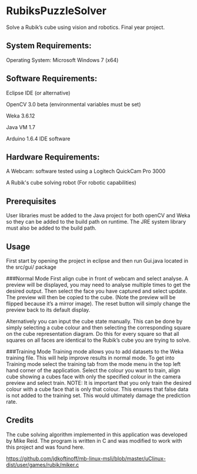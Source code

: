 # RubiksPuzzleSolver
Solve a Rubik’s cube using vision and robotics. Final year project.

## System Requirements: 

Operating System: Microsoft Windows 7 (x64)

## Software Requirements:

Eclipse IDE (or alternative)

OpenCV 3.0 beta (environmental variables must be set)

Weka 3.6.12

Java VM 1.7

Arduino 1.6.4 IDE software
 
## Hardware Requirements: 
A Webcam: software tested using a Logitech QuickCam Pro 3000 

A Rubik's cube solving robot (For robotic capabilities)

## Prerequisites
User libraries must be added to the Java project for both openCV and Weka so they can be added to the build path on runtime. The JRE system library must also be added to the build path.

## Usage
First start by opening the project in eclipse and then run Gui.java located in the src/gui/ package

###Normal Mode
First align cube in front of webcam and select analyse.  A preview will be displayed, you may need to analyse multiple times to get the desired output. 
Then select the face you have captured and select update. The preview will then be copied to the cube. (Note the preview will be flipped because it’s a mirror image).
The reset button will simply change the preview back to its default display.

Alternatively you can input the cube state manually. This can be done by simply selecting a cube colour and then selecting the corresponding square on the cube representation diagram. 
Do this for every square so that all squares on all faces are identical to the Rubik’s cube you are trying to solve.


###Training Mode
Training mode allows you to add datasets to the Weka training file. This will help improve results in normal mode.
To get into Training mode select the training tab from the mode menu in the top left hand corner of the application.
Select the colour you want to train, align cube showing a cubes face with only the specified colour in the camera preview and select train.
NOTE: It is important that you only train the desired colour with a cube face that is only that colour. This ensures that false data is not added to the training set. This would ultimately damage the prediction rate.


## Credits

The cube solving algorithm implemented in this application was developed by Mike Reid. The program is written in C and was modified to work with this project and was found here.

https://github.com/jdkoftinoff/mb-linux-msli/blob/master/uClinux-dist/user/games/rubik/miker.c

